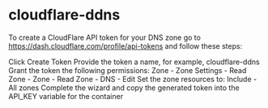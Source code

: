 # cloudflare-ddns
To create a CloudFlare API token for your DNS zone go to https://dash.cloudflare.com/profile/api-tokens⁠ and follow these steps:

Click Create Token
Provide the token a name, for example, cloudflare-ddns
Grant the token the following permissions:
Zone - Zone Settings - Read
Zone - Zone - Read
Zone - DNS - Edit
Set the zone resources to:
Include - All zones
Complete the wizard and copy the generated token into the API_KEY variable for the container
